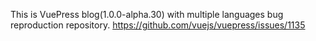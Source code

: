 This is VuePress blog(1.0.0-alpha.30) with multiple languages bug reproduction repository.
https://github.com/vuejs/vuepress/issues/1135